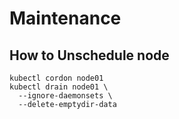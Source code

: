 # Maintenance 

## How to Unschedule node
```
kubectl cordon node01
kubectl drain node01 \
  --ignore-daemonsets \
  --delete-emptydir-data
